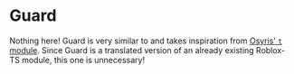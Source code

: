 # Guard

Nothing here! Guard is very similar to and takes inspiration from [Osyris' `t` module](https://github.com/osyrisrblx/t). Since Guard is a translated version of an already existing Roblox-TS module, this one is unnecessary!
